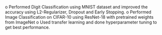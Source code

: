 o	Performed Digit Classification using MNIST dataset and improved the accuracy using L2-Regularizer, Dropout and Early Stopping. 
o	Performed Image Classification on CIFAR-10 using ResNet-18 with pretrained weights from ImageNet 
o	Used transfer learning and done hyperparameter tuning to get best performance.
